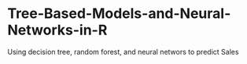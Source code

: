 # Tree-Based-Models-and-Neural-Networks-in-R
Using decision tree, random forest, and neural networs to predict Sales
